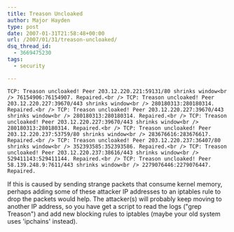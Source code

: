 ```yaml
---
title: Treason Uncloaked
author: Major Hayden
type: post
date: 2007-01-31T21:58:48+00:00
url: /2007/01/31/treason-uncloaked/
dsq_thread_id:
  - 3669475230
tags:
  - security

---
```

`TCP: Treason uncloaked! Peer 203.12.220.221:59131/80 shrinks window<br />
76154906:76154907. Repaired.<br />
TCP: Treason uncloaked! Peer 203.12.220.227:39670/443 shrinks window<br />
280180313:280180314. Repaired.<br />
TCP: Treason uncloaked! Peer 203.12.220.227:39670/443 shrinks window<br />
280180313:280180314. Repaired.<br />
TCP: Treason uncloaked! Peer 203.12.220.227:39670/443 shrinks window<br />
280180313:280180314. Repaired.<br />
TCP: Treason uncloaked! Peer 203.12.220.237:53759/80 shrinks window<br />
283676616:283676617. Repaired.<br />
TCP: Treason uncloaked! Peer 203.12.220.237:36407/80 shrinks window<br />
352393585:352393586. Repaired.<br />
TCP: Treason uncloaked! Peer 203.12.220.237:38616/443 shrinks window<br />
529411143:529411144. Repaired.<br />
TCP: Treason uncloaked! Peer 58.139.248.9:7611/443 shrinks window<br />
2279076446:2279076447. Repaired.`

If this is caused by sending strange packets that consume kernel memory, perhaps adding some of these attacker IP addresses to an iptables rule to drop the packets would help. The attacker(s) will probably keep moving to another IP address, so you have get a script to read the logs ("grep Treason") and add new blocking rules to iptables (maybe your old system uses 'ipchains' instead).
